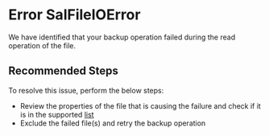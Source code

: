 <properties
    pageTitle="SalFileIOError"
    description="We have identified that your backup operation failed during the read operation of the file"
    infoBubbleText="We have identified that your backup operation failed during the read operation of the file: SalFileIOError;"
    service="microsoft.recoveryservices"
    resource="backup"
    authors="srinathvasireddy"
    ms.author="srinathvasireddy"
    displayOrder=""
    articleId="azurebackup-crc-salfileioerror"
    diagnosticScenario="azurebackup-crc-salfileioerror"
    selfHelpType="diagnostics"
    supportTopicIds=""
    resourceTags=""
    productPesIds="15207"
    cloudEnvironments="public"
	ownershipId="StorageMediaEdge_Backup"
/>

# Error SalFileIOError

<!--issueDescription-->
We have identified that your backup operation failed during the read operation of the file.
<!--/issueDescription-->

## **Recommended Steps**

 To resolve this issue, perform the below steps:
 
 * Review the properties of the file that is causing the failure and check if it is in the supported [list](https://docs.microsoft.com/azure/backup/backup-support-matrix-mars-agent#supported-file-types-for-backup)
 * Exclude the failed file(s) and retry the backup operation
